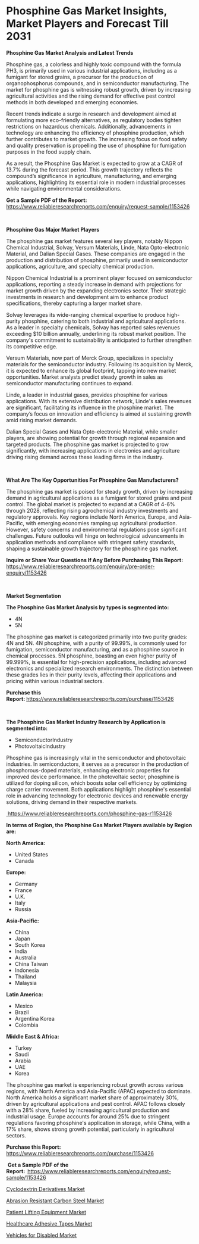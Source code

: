 <p><h1>Phosphine Gas Market Insights, Market Players and Forecast Till 2031</h1></p><p><strong>Phosphine Gas Market Analysis and Latest Trends</strong></p>
<p><p>Phosphine gas, a colorless and highly toxic compound with the formula PH3, is primarily used in various industrial applications, including as a fumigant for stored grains, a precursor for the production of organophosphorus compounds, and in semiconductor manufacturing. The market for phosphine gas is witnessing robust growth, driven by increasing agricultural activities and the rising demand for effective pest control methods in both developed and emerging economies.</p><p>Recent trends indicate a surge in research and development aimed at formulating more eco-friendly alternatives, as regulatory bodies tighten restrictions on hazardous chemicals. Additionally, advancements in technology are enhancing the efficiency of phosphine production, which further contributes to market growth. The increasing focus on food safety and quality preservation is propelling the use of phosphine for fumigation purposes in the food supply chain.</p><p>As a result, the Phosphine Gas Market is expected to grow at a CAGR of 13.7% during the forecast period. This growth trajectory reflects the compound’s significance in agriculture, manufacturing, and emerging applications, highlighting its essential role in modern industrial processes while navigating environmental considerations.</p></p>
<p><strong>Get a Sample PDF of the Report:&nbsp;</strong> <a href="https://www.reliableresearchreports.com/enquiry/request-sample/1153426?utm_campaign=31&utm_medium=2&utm_source=Github&utm_content=ia&utm_term=07112024&utm_id=phosphine-gas">https://www.reliableresearchreports.com/enquiry/request-sample/1153426</a></p>
<p>&nbsp;</p>
<p><strong>Phosphine Gas Major Market Players</strong></p>
<p><p>The phosphine gas market features several key players, notably Nippon Chemical Industrial, Solvay, Versum Materials, Linde, Nata Opto-electronic Material, and Dalian Special Gases. These companies are engaged in the production and distribution of phosphine, primarily used in semiconductor applications, agriculture, and specialty chemical production.</p><p>Nippon Chemical Industrial is a prominent player focused on semiconductor applications, reporting a steady increase in demand with projections for market growth driven by the expanding electronics sector. Their strategic investments in research and development aim to enhance product specifications, thereby capturing a larger market share.</p><p>Solvay leverages its wide-ranging chemical expertise to produce high-purity phosphine, catering to both industrial and agricultural applications. As a leader in specialty chemicals, Solvay has reported sales revenues exceeding $10 billion annually, underlining its robust market position. The company's commitment to sustainability is anticipated to further strengthen its competitive edge.</p><p>Versum Materials, now part of Merck Group, specializes in specialty materials for the semiconductor industry. Following its acquisition by Merck, it is expected to enhance its global footprint, tapping into new market opportunities. Market analysts predict steady growth in sales as semiconductor manufacturing continues to expand.</p><p>Linde, a leader in industrial gases, provides phosphine for various applications. With its extensive distribution network, Linde's sales revenues are significant, facilitating its influence in the phosphine market. The company’s focus on innovation and efficiency is aimed at sustaining growth amid rising market demands.</p><p>Dalian Special Gases and Nata Opto-electronic Material, while smaller players, are showing potential for growth through regional expansion and targeted products. The phosphine gas market is projected to grow significantly, with increasing applications in electronics and agriculture driving rising demand across these leading firms in the industry.</p></p>
<p>&nbsp;</p>
<p><strong>What Are The Key Opportunities For Phosphine Gas Manufacturers?</strong></p>
<p><p>The phosphine gas market is poised for steady growth, driven by increasing demand in agricultural applications as a fumigant for stored grains and pest control. The global market is projected to expand at a CAGR of 4-6% through 2028, reflecting rising agrochemical industry investments and regulatory approvals. Key regions include North America, Europe, and Asia-Pacific, with emerging economies ramping up agricultural production. However, safety concerns and environmental regulations pose significant challenges. Future outlooks will hinge on technological advancements in application methods and compliance with stringent safety standards, shaping a sustainable growth trajectory for the phosphine gas market.</p></p>
<p><strong>Inquire or Share Your Questions If Any Before Purchasing This Report:</strong> <a href="https://www.reliableresearchreports.com/enquiry/pre-order-enquiry/1153426?utm_campaign=31&utm_medium=2&utm_source=Github&utm_content=ia&utm_term=07112024&utm_id=phosphine-gas">https://www.reliableresearchreports.com/enquiry/pre-order-enquiry/1153426</a></p>
<p>&nbsp;</p>
<p><strong>Market Segmentation</strong></p>
<p><strong>The Phosphine Gas Market Analysis by types is segmented into:</strong></p>
<p><ul><li>4N</li><li>5N</li></ul></p>
<p><p>The phosphine gas market is categorized primarily into two purity grades: 4N and 5N. 4N phosphine, with a purity of 99.99%, is commonly used for fumigation, semiconductor manufacturing, and as a phosphine source in chemical processes. 5N phosphine, boasting an even higher purity of 99.999%, is essential for high-precision applications, including advanced electronics and specialized research environments. The distinction between these grades lies in their purity levels, affecting their applications and pricing within various industrial sectors.</p></p>
<p><strong>Purchase this Report:&nbsp;</strong><a href="https://www.reliableresearchreports.com/purchase/1153426?utm_campaign=31&utm_medium=2&utm_source=Github&utm_content=ia&utm_term=07112024&utm_id=phosphine-gas">https://www.reliableresearchreports.com/purchase/1153426</a></p>
<p>&nbsp;</p>
<p><strong>The Phosphine Gas Market Industry Research by Application is segmented into:</strong></p>
<p><ul><li>SemiconductorIndustry</li><li>PhotovoltaicIndustry</li></ul></p>
<p><p>Phosphine gas is increasingly vital in the semiconductor and photovoltaic industries. In semiconductors, it serves as a precursor in the production of phosphorous-doped materials, enhancing electronic properties for improved device performance. In the photovoltaic sector, phosphine is utilized for doping silicon, which boosts solar cell efficiency by optimizing charge carrier movement. Both applications highlight phosphine's essential role in advancing technology for electronic devices and renewable energy solutions, driving demand in their respective markets.</p></p>
<p><a href="https://www.reliableresearchreports.com/phosphine-gas-r1153426?utm_campaign=31&utm_medium=2&utm_source=Github&utm_content=ia&utm_term=07112024&utm_id=phosphine-gas">&nbsp;https://www.reliableresearchreports.com/phosphine-gas-r1153426</a></p>
<p><strong>In terms of Region, the Phosphine Gas Market Players available by Region are:</strong></p>
<p>
    <p> <strong> North America: </strong>
        <ul>
            <li>United States</li>
            <li>Canada</li>
        </ul>
        </p> 
    <p> <strong> Europe: </strong>
        <ul>
            <li>Germany</li>
            <li>France</li>
            <li>U.K.</li>
            <li>Italy</li>
            <li>Russia</li>
        </ul>
        </p> 
    <p> <strong> Asia-Pacific: </strong>
        <ul>
            <li>China</li>
            <li>Japan</li>
            <li>South Korea</li>
            <li>India</li>
            <li>Australia</li>
            <li>China Taiwan</li>
            <li>Indonesia</li>
            <li>Thailand</li>
            <li>Malaysia</li>
        </ul>
        </p> 
    <p> <strong> Latin America: </strong>
        <ul>
            <li>Mexico</li>
            <li>Brazil</li>
            <li>Argentina Korea</li>
            <li>Colombia</li>
        </ul>
        </p> 
    <p> <strong> Middle East & Africa: </strong>
        <ul>
            <li>Turkey</li>
            <li>Saudi</li>
            <li>Arabia</li>
            <li>UAE</li>
            <li>Korea</li>
        </ul>
    </p>
    </p>
<p><p>The phosphine gas market is experiencing robust growth across various regions, with North America and Asia-Pacific (APAC) expected to dominate. North America holds a significant market share of approximately 30%, driven by agricultural applications and pest control. APAC follows closely with a 28% share, fueled by increasing agricultural production and industrial usage. Europe accounts for around 25% due to stringent regulations favoring phosphine's application in storage, while China, with a 17% share, shows strong growth potential, particularly in agricultural sectors.</p></p>
<p><strong>Purchase this Report: </strong><a href="https://www.reliableresearchreports.com/purchase/1153426?utm_campaign=31&utm_medium=2&utm_source=Github&utm_content=ia&utm_term=07112024&utm_id=phosphine-gas">https://www.reliableresearchreports.com/purchase/1153426</a></p>
<p>&nbsp;<strong>Get a Sample PDF of the Report:&nbsp;&nbsp;</strong><a href="https://www.reliableresearchreports.com/enquiry/request-sample/1153426?utm_campaign=31&utm_medium=2&utm_source=Github&utm_content=ia&utm_term=07112024&utm_id=phosphine-gas">https://www.reliableresearchreports.com/enquiry/request-sample/1153426</a></p>
<p><strong></strong></p>
<p><p><a href="https://github.com/isbel3opkkem/Market-Research-Report-List-1/blob/main/cyclodextrin-derivatives-market.md?utm_campaign=31&utm_medium=2&utm_source=Github&utm_content=ia&utm_term=07112024&utm_id=phosphine-gas">Cyclodextrin Derivatives Market</a></p><p><a href="https://github.com/cristy9x9bur/Market-Research-Report-List-1/blob/main/abrasion-resistant-carbon-steel-market.md?utm_campaign=31&utm_medium=2&utm_source=Github&utm_content=ia&utm_term=07112024&utm_id=phosphine-gas">Abrasion Resistant Carbon Steel Market</a></p><p><a href="https://issuu.com/reportprime-2/docs/patient-lifting-equipment-market-si_25aa5363b66fbc?utm_campaign=31&utm_medium=2&utm_source=Github&utm_content=ia&utm_term=07112024&utm_id=phosphine-gas">Patient Lifting Equipment Market</a></p><p><a href="https://issuu.com/reportprime-2/docs/healthcare-adhesive-tapes-market-si_0b7cfb87bc5a12?utm_campaign=31&utm_medium=2&utm_source=Github&utm_content=ia&utm_term=07112024&utm_id=phosphine-gas">Healthcare Adhesive Tapes Market</a></p><p><a href="https://issuu.com/reportprime-2/docs/vehicles-for-disabled-market-size-2_9facf22fdbd4f7?utm_campaign=31&utm_medium=2&utm_source=Github&utm_content=ia&utm_term=07112024&utm_id=phosphine-gas">Vehicles for Disabled Market</a></p></p>